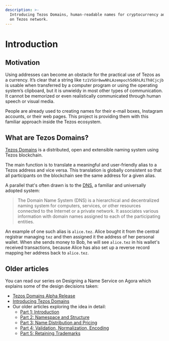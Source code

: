 ```yaml
---
description: >-
  Introducing Tezos Domains, human-readable names for cryptocurrency addresses
  on Tezos network.
---
```


# Introduction

## Motivation

Using addresses can become an obstacle for the practical use of Tezos as a currency. It’s clear that a string like `tz1VSUr8wwNhLAzempoch5d6hLRiTh8Cjcjb` is usable when transferred by a computer program or using the operating system’s clipboard, but it is unwieldy in most other types of communication. It cannot be memorized or even realistically communicated through human speech or visual media.

People are already used to creating names for their e-mail boxes, Instagram accounts, or their web pages. This project is providing them with this familiar approach inside the Tezos ecosystem.

## What are Tezos Domains?

[Tezos Domains](https://tezos.domains) is a distributed, open and extensible naming system using Tezos blockchain.

The main function is to translate a meaningful and user-friendly alias to a Tezos address and vice versa. This translation is globally consistent so that all participants on the blockchain see the same address for a given alias.

A parallel that's often drawn is to the [DNS](https://en.wikipedia.org/wiki/Domain_Name_System), a familiar and universally adopted system:

> The Domain Name System \(DNS\) is a hierarchical and decentralized naming system for computers, services, or other resources connected to the Internet or a private network. It associates various information with domain names assigned to each of the participating entities.

An example of one such alias is `alice.tez`. Alice bought it from the central registrar managing `tez` and then assigned it the address of her personal wallet. When she sends money to Bob, he will see `alice.tez` in his wallet's received transactions, because Alice has also set up a reverse record mapping her address back to `alice.tez`.

## Older articles

You can read our series on Designing a Name Service on Agora which explains some of the design decisions taken:

* [Tezos Domains Alpha Release](https://forum.tezosagora.org/t/tezos-domains-developer-preview/2057)
* [Introducing Tezos Domains](https://forum.tezosagora.org/t/introducing-tezos-domains/1985)
* Our older articles exploring the idea in detail:
  * [Part 1: Introduction](https://forum.tezosagora.org/t/designing-a-name-service-part-1-introduction/1874)
  * [Part 2: Namespace and Structure](https://forum.tezosagora.org/t/designing-a-name-service-part-2-namespace-and-structure/1901)
  * [Part 3: Name Distribution and Pricing](https://forum.tezosagora.org/t/designing-a-name-service-part-3-name-distribution-and-pricing/1914)
  * [Part 4: Validation, Normalization, Encoding](https://forum.tezosagora.org/t/designing-a-name-service-part-4-validation-normalization-encoding/1915)
  * [Part 5: Retaining Trademarks](https://forum.tezosagora.org/t/designing-a-name-service-part-5-retaining-trademarks/1931)

